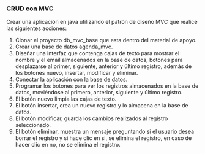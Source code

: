 ### CRUD con MVC
Crear una aplicación en java utilizando el patrón de diseño MVC que realice las siguientes acciones:

1.  Clonar el proyecto db_mvc_base que esta dentro del material de apoyo.
2.  Crear una base de datos agenda_mvc.
3.  Diseñar una interfaz que contenga cajas de texto para mostrar el nombre y el email almacenados en la base de datos, botones para desplazarse al primer, siguiente, anterior y último registro, además de los botones nuevo, insertar, modificar y eliminar.
4.  Conectar la aplicación con la base de datos.
5.  Programar los botones para ver los registros almacenados en la base de datos, moviéndose al primero, anterior, siguiente y último registro.
6.  El botón nuevo limpia las cajas de texto.
7.  El botón insertar, crea un nuevo registro y lo almacena en la base de datos.
8.  El botón modificar, guarda los cambios realizados al registro seleccionado.
9.  El botón eliminar, muestra un mensaje preguntando si el usuario desea borrar el registro y si hace clic en si, se elimina el registro, en caso de hacer clic en no, no se elimina el registro.
